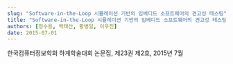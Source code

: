 ```yaml
---
slug: "Software-in-the-Loop 시뮬레이션 기반의 임베디드 소프트웨어의 견고성 테스팅"
title: "Software-in-the-Loop 시뮬레이션 기반의 임베디드 소프트웨어의 견고성 테스팅"
authors: [정수용, 백태산, 황병일, 이우진]
date: 2015-07-01
---
```


한국컴퓨터정보학회 하계학술대회 논문집, 제23권 제2호, 2015년 7월
